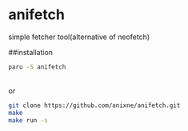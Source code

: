 # anifetch
simple fetcher tool(alternative of neofetch)

##installation
```bash
paru -S anifetch
```
<br>
or

```bash
git clone https://github.com/anixne/anifetch.git
make
make run -s
```
